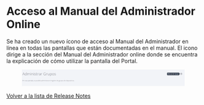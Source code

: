 # Acceso al Manual del Administrador Online

Se ha creado un nuevo ícono de acceso al Manual del Administrador en línea en todas las pantallas que están documentadas en el manual. El icono dirige a la sección del Manual del Administrador online donde se encuentra la explicación de cómo utilizar la pantalla del Portal.

<figure><img src="../../../.gitbook/assets/image (68).png" alt=""><figcaption></figcaption></figure>

[Volver a la lista de Release Notes](./)&#x20;
